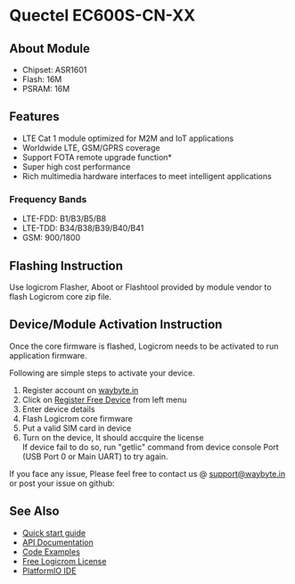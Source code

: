 # Quectel EC600S-CN-XX

## About Module

* Chipset: ASR1601
* Flash: 16M
* PSRAM: 16M

## Features

* LTE Cat 1 module optimized for M2M and IoT applications
* Worldwide LTE, GSM/GPRS coverage
* Support FOTA remote upgrade function*
* Super high cost performance
* Rich multimedia hardware interfaces to meet intelligent applications

### Frequency Bands

* LTE-FDD: B1/B3/B5/B8
* LTE-TDD: B34/B38/B39/B40/B41
* GSM: 900/1800

## Flashing Instruction

Use logicrom Flasher, Aboot or Flashtool provided by module vendor to flash Logicrom core zip file.

## Device/Module Activation Instruction

Once the core firmware is flashed, Logicrom needs to be activated to run application firmware.

Following are simple steps to activate your device.

1. Register account on [waybyte.in](https://waybyte.in/register)
2. Click on [Register Free Device](https://waybyte.in/devices/register) from left menu
3. Enter device details
4. Flash Logicrom core firmware
5. Put a valid SIM card in device
6. Turn on the device, It should accquire the license\
   If device fail to do so, run "getlic" command from device console Port (USB Port 0 or Main UART) to try again.

If you face any issue, Please feel free to contact us @ support@waybyte.in or post your issue on github:

## See Also

* [Quick start guide](https://docs.logicrom.com/en/latest/book/quick_start.html)
* [API Documentation](https://docs.logicrom.com/en/latest/)
* [Code Examples](https://github.com/waybyte/platform-logicrom/tree/master/examples)
* [Free Logicrom License](https://waybyte.in/devices/register)
* [PlatformIO IDE](https://platformio.org/platformio-ide)
